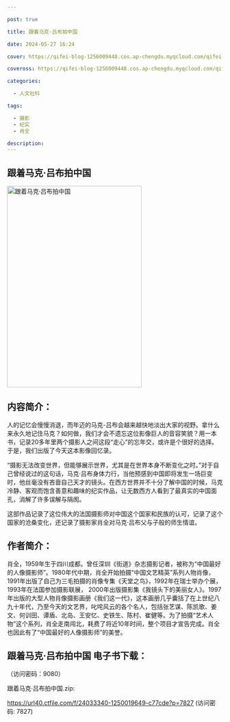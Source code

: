 ```yaml
---

post: true

title: 跟着马克·吕布拍中国

date: 2024-05-27 16:24

cover: https://qifei-blog-1256009448.cos.ap-chengdu.myqcloud.com/qifei-blog/65ee5cc69f345e8d034c331a.jpg

coveross: https://qifei-blog-1256009448.cos.ap-chengdu.myqcloud.com/qifei-blog/65ee5cc69f345e8d034c331a.jpg

categories:

  - 人文社科

tags:

  - 摄影
  - 纪实
  - 肖全

description:
---
```


## 跟着马克·吕布拍中国
<img alt="跟着马克·吕布拍中国 " class="aligncenter loading" data-was-processed="true" decoding="async" fetchpriority="high" height="471" src="https://qifei-blog-1256009448.cos.ap-chengdu.myqcloud.com/qifei-blog/65ee5cc69f345e8d034c331a.jpg " style="cursor: zoom-in;" width="314"/>

## 内容简介：

人的记忆会慢慢消退，而年迈的马克-吕布会越来越快地淡出大家的视野。拿什么来永久地记住马克？如何做，我们才会不遗忘这位影像巨人的音容笑貌？用一本书，记录20多年里两个摄影人之间这段“走心”的忘年交，或许是个很好的选择。于是，我们出版了今天这本影像回忆录。

“摄影无法改变世界，但能够展示世界，尤其是在世界本身不断变化之时。”对于自己曾经说过的这句话，马克·吕布身体力行，当他预感到中国即将发生一场巨变时，他丝毫没有吝啬自己天才的镜头。在西方世界并不十分了解中国的时候，马克冷静、客观而饱含善意和趣味的纪实作品，让无数西方人看到了最真实的中国面孔，消解了许多误解与隔阂。

这部作品记录了这位伟大的法国摄影师对中国这个国家和民族的认可，记录了这个国家的沧桑变化，还记录了摄影家肖全对马克·吕布父与子般的师生情谊。

## 作者简介：

肖全，1959年生于四川成都。曾任深圳《街道》杂志摄影记者，被称为“中国最好的人像摄影师”。1980年代中期，肖全开始拍摄“中国文艺精英”系列人物肖像，1991年出版了自己为三毛拍摄的肖像专集《天堂之鸟》，1992年在瑞士举办个展，1993年在法国参加摄影联展， 2000年出版摄影集《我镜头下的美丽女人》。1997年出版的大型人物肖像摄影画册《我们这一代》，这本画册几乎囊括了在上世纪八九十年代，乃至今天的文艺界，叱咤风云的各个名人，包括张艺谋、陈凯歌、姜文、何训田、谭盾、北岛、王安忆、史铁生、陈村、崔健等。为了拍摄“艺术人物”这个系列，肖全走南闯北，耗费了将近10年时间，整个项目才宣告完成。肖全也因此有了“中国最好的人像摄影师”的美誉。

## 跟着马克·吕布拍中国 电子书下载：

 （访问密码：9080）

跟着马克·吕布拍中国.zip: 

https://url40.ctfile.com/f/24033340-1250019649-c77cde?p=7827 (访问密码: 7827)

